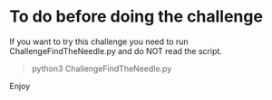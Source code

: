 # To do before doing the challenge
If you want to try this challenge you need to run ChallengeFindTheNeedle.py and do NOT read the script.

> python3 ChallengeFindTheNeedle.py

Enjoy
